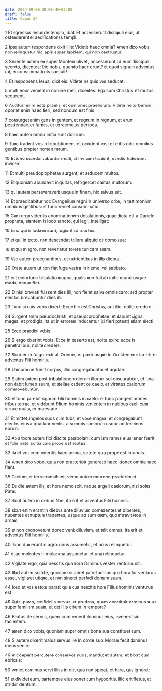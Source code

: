 ```yaml
---
date: 2024-09-06 20:00:46+02:00
draft: false
title: Caput 24
---
```





1 Et egressus Iesus de templo, ibat. Et accesserunt discipuli eius, ut ostenderent ei aedificationes templi.

2 Ipse autem respondens dixit illis: Videtis haec omnia? Amen dico vobis, non relinquetur hic lapis super lapidem, qui non destruatur.

3 Sedente autem eo super Montem oliveti, accesserunt ad eum discipuli secreto, dicentes: Dic nobis, quando haec erunt? et quod signum adventus tui, et consummationis saeculi?

4 Et respondens Iesus, dixit eis: Videte ne quis vos seducat.

5 multi enim venient in nomine meo, dicentes: Ego sum Christus: et multos seducent.

6 Audituri enim estis praelia, et opiniones praeliorum. Videte ne turbemini. oportet enim haec fieri, sed nondum est finis.

7 consurget enim gens in gentem, et regnum in regnum, et erunt pestilentiae, et fames, et terraemotus per loca.

8 haec autem omnia initia sunt dolorum.

9 Tunc tradent vos in tribulationem, et occident vos: et eritis odio omnibus gentibus propter nomen meum.

10 Et tunc scandalizabuntur multi, et invicem tradent, et odio habebunt invicem.

11 Et multi pseudoprophetae surgent, et seducent multos.

12 Et quoniam abundavit iniquitas, refrigescet caritas multorum.

13 qui autem perseveraverit usque in finem, hic salvus erit.

14 Et praedicabitur hoc Evangelium regni in universo orbe, in testimonium omnibus gentibus: et tunc veniet consummatio.

15 Cum ergo videritis abominationem desolationis, quae dicta est a Daniele propheta, stantem in loco sancto, qui legit, intelligat:

16 tunc qui in Iudaea sunt, fugiant ad montes:

17 et qui in tecto, non descendat tollere aliquid de domo sua:

18 et qui in agro, non revertatur tollere tunicam suam.

19 Vae autem praegnantibus, et nutrientibus in illis diebus.

20 Orate autem ut non fiat fuga vestra in hieme, vel sabbato.

21 erit enim tunc tribulatio magna, qualis non fuit ab initio mundi usque modo, neque fiet.

22 Et nisi breviati fuissent dies illi, non fieret salva omnis caro: sed propter electos breviabuntur dies illi.

23 Tunc si quis vobis dixerit: Ecce hic est Christus, aut illic: nolite credere.

24 Surgent enim pseudochristi, et pseudoprophetae: et dabunt signa magna, et prodigia, ita ut in errorem inducantur (si fieri potest) etiam electi.

25 Ecce praedixi vobis.

26 Si ergo dixerint vobis, Ecce in deserto est, nolite exire: ecce in penetralibus, nolite credere.

27 Sicut enim fulgur exit ab Oriente, et paret usque in Occidentem: ita erit et adventus Filii hominis.

28 Ubicumque fuerit corpus, illic congregabuntur et aquilae.

29 Statim autem post tribulationem dierum illorum sol obscurabitur, et luna non dabit lumen suum, et stellae cadent de caelo, et virtutes caelorum commovebuntur:

30 et tunc parebit signum Filii hominis in caelo: et tunc plangent omnes tribus terrae: et videbunt Filium hominis venientem in nubibus caeli cum virtute multa, et maiestate.

31 Et mittet angelos suos cum tuba, et voce magna: et congregabunt electos eius a quattuor ventis, a summis caelorum usque ad terminos eorum.

32 Ab arbore autem fici discite parabolam: cum iam ramus eius tener fuerit, et folia nata, scitis quia prope est aestas:

33 ita et vos cum videritis haec omnia, scitote quia prope est in ianuis.

34 Amen dico vobis, quia non praeteribit generatio haec, donec omnia haec fiant.

35 Caelum, et terra transibunt, verba autem mea non praeteribunt.

36 De die autem illa, et hora nemo scit, neque angeli caelorum, nisi solus Pater.

37 Sicut autem in diebus Noe, ita erit et adventus Filii hominis.

38 sicut enim erant in diebus ante diluvium comedentes et bibentes, nubentes et nuptum tradentes, usque ad eum diem, quo intravit Noe in arcam,

39 et non cognoverunt donec venit diluvium, et tulit omnes: ita erit et adventus Filii hominis.

40 Tunc duo erunt in agro: unus assumetur, et unus relinquetur.

41 duae molentes in mola: una assumetur, et una relinquetur.

42 Vigilate ergo, quia nescitis qua hora Dominus vester venturus sit.

43 Illud autem scitote, quoniam si sciret paterfamilias qua hora fur venturus esset, vigilaret utique, et non sineret perfodi domum suam.

44 Ideo et vos estote parati: quia qua nescitis hora Filius hominis venturus est.

45 Quis, putas, est fidelis servus, et prudens, quem constituit dominus suus super familiam suam, ut det illis cibum in tempore?

46 Beatus ille servus, quem cum venerit dominus eius, invenerit sic facientem.

47 amen dico vobis, quoniam super omnia bona sua constituet eum.

48 Si autem dixerit malus servus ille in corde suo: Moram fecit dominus meus venire:

49 et coeperit percutere conservos suos, manducet autem, et bibat cum ebriosis:

50 veniet dominus servi illius in die, qua non sperat, et hora, qua ignorat:

51 et dividet eum, partemque eius ponet cum hypocritis. illic erit fletus, et stridor dentium.


